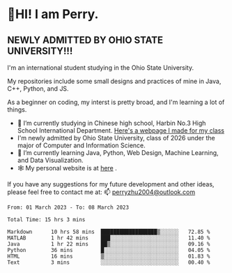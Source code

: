 # 🌄HI! I am Perry. <br> #
## NEWLY ADMITTED BY OHIO STATE UNIVERSITY!!! ##  
I'm an international student studying in the Ohio State University. <br>

My repositories include some small designs and practices of mine in Java, C++, Python, and JS. <br>

As a beginner on coding, my interst is pretty broad, and I'm learning a lot of things. <br>
- 🔭 I’m currently studying in Chinese high school, Harbin No.3 High School International Department. [Here's a webpage I made for my class](https://perry2004.github.io/weirdos/)
- I'm newly admitted by Ohio State University, class of 2026 under the major of Computer and Information Science. 
- 🌱 I’m currently learning Java, Python, Web Design, Machine Learning, and Data Visualization. 
- 🕸️ My personal website is at <a href="https://zhu-yp.cn">here</a> .  

If you have any suggestions for my future development and other ideas, please feel free to contact me at: 📫 [perryzhu2004@outlook.com](mailto:perryzhu2004@outlook.com)

<!--START_SECTION:waka-->

```text
From: 01 March 2023 - To: 08 March 2023

Total Time: 15 hrs 3 mins

Markdown      10 hrs 58 mins  ██████████████████▒░░░░░░   72.85 %
MATLAB        1 hr 42 mins    ███░░░░░░░░░░░░░░░░░░░░░░   11.40 %
Java          1 hr 22 mins    ██▒░░░░░░░░░░░░░░░░░░░░░░   09.16 %
Python        36 mins         █░░░░░░░░░░░░░░░░░░░░░░░░   04.05 %
HTML          16 mins         ▒░░░░░░░░░░░░░░░░░░░░░░░░   01.83 %
Text          3 mins          ░░░░░░░░░░░░░░░░░░░░░░░░░   00.40 %
```

<!--END_SECTION:waka-->